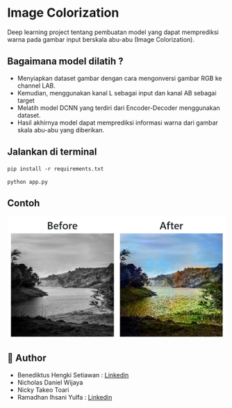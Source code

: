 # Image Colorization
Deep learning project tentang pembuatan model yang dapat memprediksi warna pada gambar input berskala abu-abu (Image Colorization).

## Bagaimana model dilatih ?
* Menyiapkan dataset gambar dengan cara mengonversi gambar RGB ke channel LAB. 
* Kemudian, menggunakan kanal L sebagai input dan kanal AB sebagai target
* Melatih model DCNN yang terdiri dari Encoder-Decoder menggunakan dataset. 
* Hasil akhirnya model dapat memprediksi informasi warna dari gambar skala abu-abu yang diberikan.

## Jalankan di terminal
```
pip install -r requirements.txt
```

```
python app.py
```

## Contoh

<p align="center">
    <img src="example_result.png" width="750">
</p>

## 👤 Author
* Benediktus Hengki Setiawan : [Linkedin](https://www.linkedin.com/in/benngki/)
* Nicholas Daniel Wijaya
* Nicky Takeo Toari
* Ramadhan Ihsani Yulfa : [Linkedin](https://www.linkedin.com/in/ramadhan-ihsani-yulfa/)